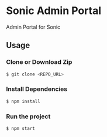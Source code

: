 # Sonic Admin Portal

Admin Portal for Sonic

## Usage

### Clone or Download Zip

```sh
$ git clone <REPO_URL> 
```

### Install Dependencies

```sh
$ npm install
```

### Run the project

```sh
$ npm start
```